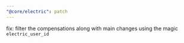 ```yaml
---
"@core/electric": patch
---
```


fix: filter the compensations along with main changes using the magic `electric_user_id`
